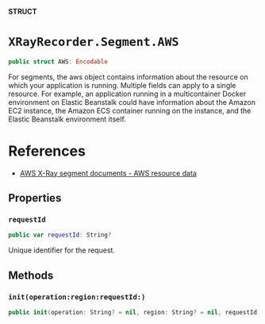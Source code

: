 **STRUCT**

# `XRayRecorder.Segment.AWS`

```swift
public struct AWS: Encodable
```

For segments, the aws object contains information about the resource on which your application is running.
Multiple fields can apply to a single resource. For example, an application running in a multicontainer Docker environment on
Elastic Beanstalk could have information about the Amazon EC2 instance, the Amazon ECS container running on the instance,
and the Elastic Beanstalk environment itself.

# References
- [AWS X-Ray segment documents - AWS resource data](https://docs.aws.amazon.com/xray/latest/devguide/xray-api-segmentdocuments.html#api-segmentdocuments-aws)

## Properties
### `requestId`

```swift
public var requestId: String?
```

Unique identifier for the request.

## Methods
### `init(operation:region:requestId:)`

```swift
public init(operation: String? = nil, region: String? = nil, requestId: String? = nil)
```
